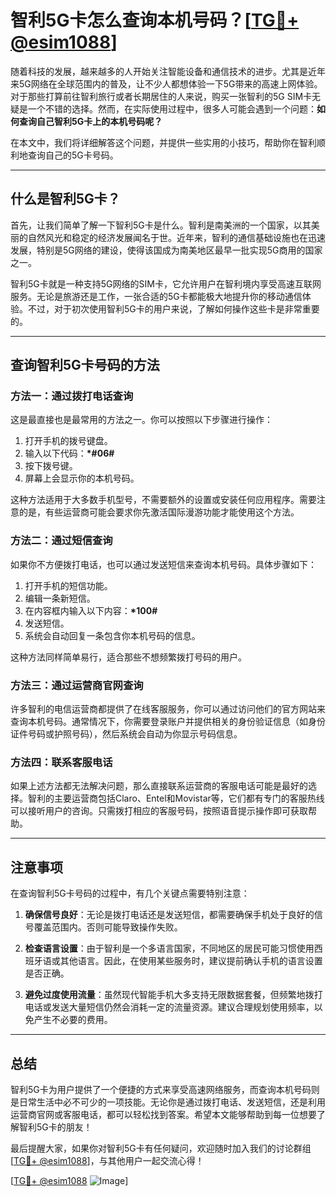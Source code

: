 # 智利5G卡怎么查询本机号码？[[TG💪+ @esim1088](https://t.me/s/esim1088)]

随着科技的发展，越来越多的人开始关注智能设备和通信技术的进步。尤其是近年来5G网络在全球范围内的普及，让不少人都想体验一下5G带来的高速上网体验。对于那些打算前往智利旅行或者长期居住的人来说，购买一张智利的5G SIM卡无疑是一个不错的选择。然而，在实际使用过程中，很多人可能会遇到一个问题：**如何查询自己智利5G卡上的本机号码呢？**

在本文中，我们将详细解答这个问题，并提供一些实用的小技巧，帮助你在智利顺利地查询自己的5G卡号码。

---

## 什么是智利5G卡？

首先，让我们简单了解一下智利5G卡是什么。智利是南美洲的一个国家，以其美丽的自然风光和稳定的经济发展闻名于世。近年来，智利的通信基础设施也在迅速发展，特别是5G网络的建设，使得该国成为南美地区最早一批实现5G商用的国家之一。

智利5G卡就是一种支持5G网络的SIM卡，它允许用户在智利境内享受高速互联网服务。无论是旅游还是工作，一张合适的5G卡都能极大地提升你的移动通信体验。不过，对于初次使用智利5G卡的用户来说，了解如何操作这些卡是非常重要的。

---

## 查询智利5G卡号码的方法

### 方法一：通过拨打电话查询

这是最直接也是最常用的方法之一。你可以按照以下步骤进行操作：

1. 打开手机的拨号键盘。
2. 输入以下代码：**\*#06#**
3. 按下拨号键。
4. 屏幕上会显示你的本机号码。

这种方法适用于大多数手机型号，不需要额外的设置或安装任何应用程序。需要注意的是，有些运营商可能会要求你先激活国际漫游功能才能使用这个方法。

### 方法二：通过短信查询

如果你不方便拨打电话，也可以通过发送短信来查询本机号码。具体步骤如下：

1. 打开手机的短信功能。
2. 编辑一条新短信。
3. 在内容框内输入以下内容：**\*100#**
4. 发送短信。
5. 系统会自动回复一条包含你本机号码的信息。

这种方法同样简单易行，适合那些不想频繁拨打号码的用户。

### 方法三：通过运营商官网查询

许多智利的电信运营商都提供了在线客服服务，你可以通过访问他们的官方网站来查询本机号码。通常情况下，你需要登录账户并提供相关的身份验证信息（如身份证件号码或护照号码），然后系统会自动为你显示号码信息。

### 方法四：联系客服电话

如果上述方法都无法解决问题，那么直接联系运营商的客服电话可能是最好的选择。智利的主要运营商包括Claro、Entel和Movistar等，它们都有专门的客服热线可以接听用户的咨询。只需拨打相应的客服号码，按照语音提示操作即可获取帮助。

---

## 注意事项

在查询智利5G卡号码的过程中，有几个关键点需要特别注意：

1. **确保信号良好**：无论是拨打电话还是发送短信，都需要确保手机处于良好的信号覆盖范围内。否则可能导致操作失败。
   
2. **检查语言设置**：由于智利是一个多语言国家，不同地区的居民可能习惯使用西班牙语或其他语言。因此，在使用某些服务时，建议提前确认手机的语言设置是否正确。

3. **避免过度使用流量**：虽然现代智能手机大多支持无限数据套餐，但频繁地拨打电话或发送大量短信仍然会消耗一定的流量资源。建议合理规划使用频率，以免产生不必要的费用。

---

## 总结

智利5G卡为用户提供了一个便捷的方式来享受高速网络服务，而查询本机号码则是日常生活中必不可少的一项技能。无论你是通过拨打电话、发送短信，还是利用运营商官网或客服电话，都可以轻松找到答案。希望本文能够帮助到每一位想要了解智利5G卡的朋友！

最后提醒大家，如果你对智利5G卡有任何疑问，欢迎随时加入我们的讨论群组[[TG💪+ @esim1088](https://t.me/s/esim1088)]，与其他用户一起交流心得！

[[TG💪+ @esim1088](https://t.me/s/esim1088) ![Image](https://i.postimg.cc/4NQfJmqS/Snipaste-2025-05-13-00-14-12.png)]